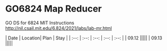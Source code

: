 # GO6824 Map Reducer
GO DS for 6824 MIT 
Instructions
http://nil.csail.mit.edu/6.824/2021/labs/lab-mr.html

| Date | Location| Plan | Stay |
| :--: | :--: | :--: | :--: | :--: | 
| 09.12 |||||
| 09.13 |||||
